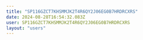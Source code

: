 ```yaml
---
title: "SP116GZCT7KHSMMJK2T4R6QY2J06EG0B7HRDRCXRS"
date: 2024-08-28T16:54:32.083Z
user: SP116GZCT7KHSMMJK2T4R6QY2J06EG0B7HRDRCXRS
layout: "users"
---
```

    